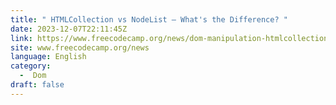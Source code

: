 ```yaml
---
title: " HTMLCollection vs NodeList – What's the Difference? "
date: 2023-12-07T22:11:45Z
link: https://www.freecodecamp.org/news/dom-manipulation-htmlcollection-vs-nodelist/?utm_medium=RSS&utm_source=news.12bit.vn
site: www.freecodecamp.org/news
language: English
category:
  -  Dom 
draft: false
---
```

